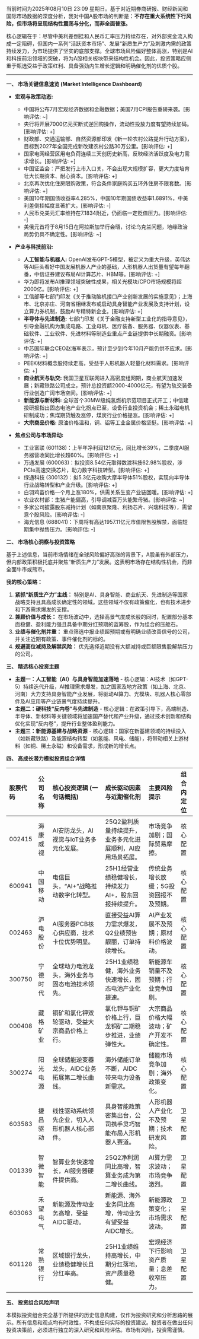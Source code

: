 当前时间为2025年08月10日 23:09 星期日。基于对近期券商研报、财经新闻和国际市场数据的深度分析，我对中国A股市场的判断是：**不存在重大系统性下行风险，但市场将呈现结构性震荡与分化，而非全面普涨。**

核心逻辑在于：尽管中美利差倒挂和人民币汇率压力持续存在，对外部资金流入构成一定阻碍，但国内一系列“活跃资本市场”、发展“新质生产力”及刺激内需的政策持续发力，为市场提供了坚实的底部支撑。全球市场风险偏好整体高涨，特别是AI和科技前沿领域的突破，将为A股相关板块带来结构性机会。因此，投资策略应侧重于甄选受益于政策红利、具备强劲内生增长逻辑和明确催化剂的优质个股。

---

**一、 市场关键信息速览 (Market Intelligence Dashboard)**

*   **宏观与政策动态:**
    *   中国将公布7月宏观经济数据和金融数据；美国7月CPI报告重磅来袭。[影响评估: ~]
    *   央行将开展7000亿元买断式逆回购操作，流动性投放力度有望持续加码。[影响评估: +]
    *   财政部、交通运输部、自然资源部印发《新一轮农村公路提升行动方案》，目标到2027年全国完成新改建农村公路30万公里。[影响评估: +]
    *   国家电网经营区用电负荷连续三天创历史新高，反映经济活跃度及电力需求增长。[影响评估: +]
    *   中国证监会：严把发行上市入口关，不会出现大规模扩容，更大力度培育壮大长期资本、耐心资本。[影响评估: +]
    *   北京再次优化住房限购政策，符合条件家庭购买五环外住房不限套数。[影响评估: +]
    *   美国10年期国债收益率4.285%，中国10年期国债收益率1.6891%，中美利差倒挂幅度显著扩大。[影响评估: -]
    *   人民币兑美元汇率维持在7.1834附近，仍面临一定贬值压力。[影响评估: -]
    *   美俄元首将于8月15日在阿拉斯加举行会晤，讨论乌克兰问题，地缘政治局势仍具不确定性。[影响评估: ~]

*   **产业与科技前沿:**
    *   **人工智能与机器人:** OpenAI发布GPT-5模型，被定义为重大升级，英伟达等AI巨头看好中国发展机器人产业的基础，人形机器人出货量有望每年翻番，中信证券建议布局AI计算芯片、HBM等。[影响评估: +]
    *   华为即将发布AI推理领域突破性成果，相关光模块/CPO市场规模将超2000亿。[影响评估: +]
    *   工信部等七部门印发《关于推动脑机接口产业创新发展的实施意见》；上海市、北京亦庄、河南省相继发布或启动具身智能产业发展及支持计划，设立算力券机制，鼓励AI专精特新企业。[影响评估: +]
    *   **半导体与先进制造:** 七部门印发《关于金融支持新型工业化的指导意见》，引导金融机构为集成电路、工业母机、医疗装备、服务器、仪器仪表、基础软件、工业软件、先进材料等制造业重点产业链提供中长期融资。[影响评估: +]
    *   中芯国际联合CEO赵海军表示，预计至少到今年10月产能仍供不应求。[影响评估: +]
    *   PEEK材料概念股持续走高，受益于人形机器人轻量化材料需求。[影响评估: +]
    *   **商业航天与轨交:** 我国卫星互联网进入高密度组网期，商业航天加速发展；新藏铁路公司成立，预计总投资额2000-4000亿元，有望为轨交装备行业创造广阔市场空间。[影响评估: +]
    *   **新能源与新材料:** 全球首个30MW级纯氢燃机示范项目正式开工；中信建投研报指出固态电池产业化拐点已至，设备行业投资机会；稀土永磁电机研制成功；焦煤期货触及涨停，煤炭行业价格提涨。[影响评估: +]
    *   **大宗商品价格:** 原油价格温和，铜、铝等工业金属价格坚挺。[影响评估: +]

*   **焦点公司与市场异动:**
    *   工业富联 (601138)：上半年净利润121亿元，同比增长39%，二季度AI服务器营收同比增长超60%。[影响评估: +]
    *   万通发展 (600063)：拟投资8.54亿元取得数渡科技62.98%股权，涉PCIe高速交换芯片，助力数字科技转型。[影响评估: +]
    *   绿通科技 (300132)：拟5.3亿元收购大摩半导体51%股权，实现向半导体行业战略转型和产业升级。[影响评估: +]
    *   白羽鸡苗价格一个月上涨180%，供需关系生变产业链回暖。[影响评估: +]
    *   农业农村部：生猪产能偏高，引导调减百万头能繁母猪。[影响评估: ~]
    *   多家公司披露股东减持计划（如南京聚隆、利扬芯片、兴瑞科技等），需留意个股风险。[影响评估: -]
    *   海光信息 (688041)：下周将有高达1957.11亿元市值限售股解禁，面临短期集中抛售压力。[影响评估: -]

**二、 市场核心洞察与投资策略**

基于上述信息，当前市场情绪在全球风险偏好高涨的背景下，A股虽有外部压力，但内部政策积极托底并聚焦“新质生产力”发展。这表明市场存在结构性机会，而非全面牛市或熊市。

**我的核心策略：**
1.  **紧抓“新质生产力”主线：** 特别是AI、具身智能、商业航天、先进制造等国家战略支持且具高成长确定性的领域。这些领域不仅有政策催化，也有技术进步和下游需求爆发的支撑。
2.  **兼顾价值与成长：** 在市场波动中，选择高景气度成长股的同时，配置部分基本面稳健、盈利能力强且具备中期分红预期的蓝筹股，作为组合的压舱石。
3.  **业绩与催化剂并重：** 重点筛选中报业绩超预期或有明确业绩改善信号的公司，并关注近期有政策、事件催化剂的标的。
4.  **规避高位减持及解禁风险：** 优先选择近期没有大额减持或巨额限售股解禁压力的公司。

**三、 精选核心投资主题**

*   **主题一：人工智能（AI）与具身智能加速落地** - 核心逻辑：AI技术（如GPT-5）持续迭代升级，AI推理需求爆发，加之国家及地方政策（如上海、北京、河南）大力支持具身智能产业发展，将驱动AI算力、光模块、机器人核心零部件及AI应用等产业链景气度持续提升。
*   **主题二：硬科技“反内卷”与先进制造** - 核心逻辑：在政策引导下，高端制造、半导体、新材料等关键领域将加速国产替代和产业升级，通过技术创新和结构优化实现“反内卷”，提升行业整体盈利能力。
*   **主题三：新能源基建与战略资源** - 核心逻辑：国家在新基建领域的持续投入（如新藏铁路）及能源结构转型（如氢能、风电、储能），将带动相关上游材料（如铜、稀土永磁）和设备需求，形成新的增长点。

**四、 高成长潜力模拟投资组合详情**

| 股票代码 | 公司名称 | 核心投资逻辑 (一句话概括) | 成长驱动因素与近期催化剂 | 主要风险提示 | 组合内定位 |
| :--- | :--- | :--- | :--- | :--- | :--- |
| 002415 | 海康威视 | AI安防龙头，AI视觉与IoT业务多元化发展。 | 25Q2盈利质量持续提升，业务多元化进展顺利，AI应用场景拓展。 | 市场竞争加剧；国际贸易摩擦。 | 核心配置 |
| 600941 | 中国移动 | 电信巨头，“AI+”战略推动数字化转型。 | 25H1经营业绩稳健增长，持续发力AI+，股东回报持续提升。 | 传统业务增长放缓；5G投资回报不及预期。 | 核心配置 |
| 002463 | 沪电股份 | AI服务器PCB核心供应商，技术卡位优势明显。 | 直接受益AI算力需求爆发，Q2业绩预告靓丽，订单持续增长。 | AI产业发展不及预期；原材料价格波动。 | 核心配置 |
| 300750 | 宁德时代 | 全球动力电池龙头，海外业务与固态电池技术领先。 | 25H1业绩稳健，海外业务快速增长，固态电池产业化提速。 | 新能源车销量不及预期；行业竞争加剧。 | 核心配置 |
| 000408 | 藏格矿业 | 铜矿和氯化钾双轮驱动，受益大宗商品价格上行。 | 氯化钾与铜矿价格上行，巨龙铜矿二期稳步推进，业绩弹性大。 | 大宗商品价格大幅波动；矿产开发不确定性。 | 核心配置 |
| 300274 | 阳光电源 | 全球储能逆变器龙头，AIDC业务拓展第二增长曲线。 | 海外储能订单不断，AIDC带来电力设备新需求。 | 储能市场竞争加剧；海外政策变化。 | 核心配置 |
| 603583 | 捷昌驱动 | 线性驱动系统领先企业，切入人形机器人核心部件。 | 具身智能政策密集出台，公司携手灵巧智能布局人形机器人赛道。 | 人形机器人产业化不及预期；技术研发风险。 | 卫星配置 |
| 001339 | 智微智能 | 智算业务快速增长，AI服务器硬件提供商。 | 25Q2净利润同比高增，智算业务成为第二增长曲线。 | AI算力需求波动；市场竞争激烈。 | 卫星配置 |
| 603063 | 禾望电气 | 新能源及传动业务高增，受益AIDC驱动。 | 新能源、海外业务同比高增，传动业务有望受益AIDC增长。 | 新能源政策变化；市场需求波动。 | 卫星配置 |
| 601128 | 常熟银行 | 区域银行龙头，业绩稳健增长且分红率高。 | 25H1业绩维持高增长，中期分红落地，资产质量稳健。 | 宏观经济下行影响资产质量；息差收窄压力。 | 卫星配置 |

**五、 投资组合风险声明**

本模拟投资组合完全基于所提供的历史信息构建，仅作为投资研究和分析思路的展示。所有信息和观点均有时效性，不构成任何实际的投资建议。投资者在做出任何投资决策前，必须进行独立的深入研究和风险评估。市场有风险，投资需谨慎。